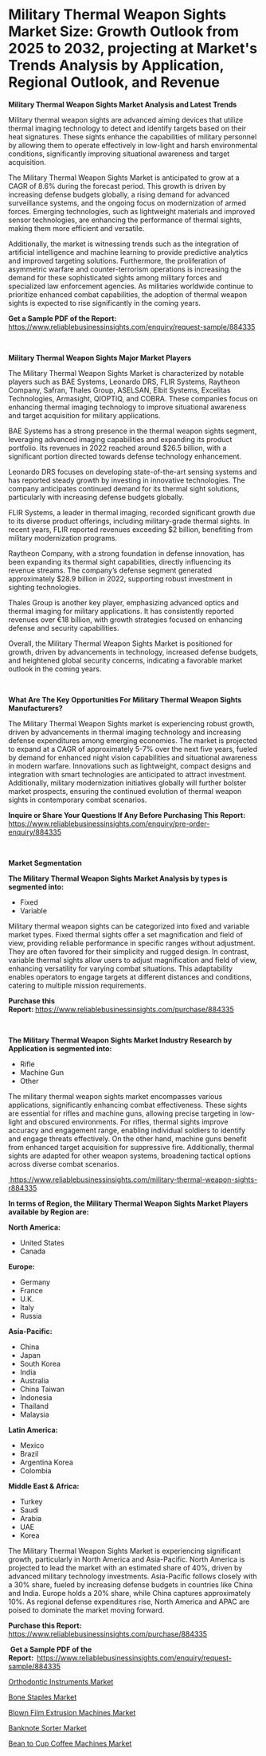 <p><h1>Military Thermal Weapon Sights Market Size: Growth Outlook from 2025 to 2032, projecting at Market's Trends Analysis by Application, Regional Outlook, and Revenue</h1></p><p><strong>Military Thermal Weapon Sights Market Analysis and Latest Trends</strong></p>
<p><p>Military thermal weapon sights are advanced aiming devices that utilize thermal imaging technology to detect and identify targets based on their heat signatures. These sights enhance the capabilities of military personnel by allowing them to operate effectively in low-light and harsh environmental conditions, significantly improving situational awareness and target acquisition.</p><p>The Military Thermal Weapon Sights Market is anticipated to grow at a CAGR of 8.6% during the forecast period. This growth is driven by increasing defense budgets globally, a rising demand for advanced surveillance systems, and the ongoing focus on modernization of armed forces. Emerging technologies, such as lightweight materials and improved sensor technologies, are enhancing the performance of thermal sights, making them more efficient and versatile.</p><p>Additionally, the market is witnessing trends such as the integration of artificial intelligence and machine learning to provide predictive analytics and improved targeting solutions. Furthermore, the proliferation of asymmetric warfare and counter-terrorism operations is increasing the demand for these sophisticated sights among military forces and specialized law enforcement agencies. As militaries worldwide continue to prioritize enhanced combat capabilities, the adoption of thermal weapon sights is expected to rise significantly in the coming years.</p></p>
<p><strong>Get a Sample PDF of the Report:&nbsp;</strong> <a href="https://www.reliablebusinessinsights.com/enquiry/request-sample/884335?utm_campaign=1113&utm_medium=2&utm_source=Github&utm_content=ia&utm_term=11042025&utm_id=military-thermal-weapon-sights">https://www.reliablebusinessinsights.com/enquiry/request-sample/884335</a></p>
<p>&nbsp;</p>
<p><strong>Military Thermal Weapon Sights Major Market Players</strong></p>
<p><p>The Military Thermal Weapon Sights Market is characterized by notable players such as BAE Systems, Leonardo DRS, FLIR Systems, Raytheon Company, Safran, Thales Group, ASELSAN, Elbit Systems, Excelitas Technologies, Armasight, QIOPTIQ, and COBRA. These companies focus on enhancing thermal imaging technology to improve situational awareness and target acquisition for military applications.</p><p>BAE Systems has a strong presence in the thermal weapon sights segment, leveraging advanced imaging capabilities and expanding its product portfolio. Its revenues in 2022 reached around $26.5 billion, with a significant portion directed towards defense technology enhancement.</p><p>Leonardo DRS focuses on developing state-of-the-art sensing systems and has reported steady growth by investing in innovative technologies. The company anticipates continued demand for its thermal sight solutions, particularly with increasing defense budgets globally.</p><p>FLIR Systems, a leader in thermal imaging, recorded significant growth due to its diverse product offerings, including military-grade thermal sights. In recent years, FLIR reported revenues exceeding $2 billion, benefiting from military modernization programs.</p><p>Raytheon Company, with a strong foundation in defense innovation, has been expanding its thermal sight capabilities, directly influencing its revenue streams. The company’s defense segment generated approximately $28.9 billion in 2022, supporting robust investment in sighting technologies.</p><p>Thales Group is another key player, emphasizing advanced optics and thermal imaging for military applications. It has consistently reported revenues over €18 billion, with growth strategies focused on enhancing defense and security capabilities.</p><p>Overall, the Military Thermal Weapon Sights Market is positioned for growth, driven by advancements in technology, increased defense budgets, and heightened global security concerns, indicating a favorable market outlook in the coming years.</p></p>
<p>&nbsp;</p>
<p><strong>What Are The Key Opportunities For Military Thermal Weapon Sights Manufacturers?</strong></p>
<p><p>The Military Thermal Weapon Sights market is experiencing robust growth, driven by advancements in thermal imaging technology and increasing defense expenditures among emerging economies. The market is projected to expand at a CAGR of approximately 5-7% over the next five years, fueled by demand for enhanced night vision capabilities and situational awareness in modern warfare. Innovations such as lightweight, compact designs and integration with smart technologies are anticipated to attract investment. Additionally, military modernization initiatives globally will further bolster market prospects, ensuring the continued evolution of thermal weapon sights in contemporary combat scenarios.</p></p>
<p><strong>Inquire or Share Your Questions If Any Before Purchasing This Report:</strong> <a href="https://www.reliablebusinessinsights.com/enquiry/pre-order-enquiry/884335?utm_campaign=1113&utm_medium=2&utm_source=Github&utm_content=ia&utm_term=11042025&utm_id=military-thermal-weapon-sights">https://www.reliablebusinessinsights.com/enquiry/pre-order-enquiry/884335</a></p>
<p>&nbsp;</p>
<p><strong>Market Segmentation</strong></p>
<p><strong>The Military Thermal Weapon Sights Market Analysis by types is segmented into:</strong></p>
<p><ul><li>Fixed</li><li>Variable</li></ul></p>
<p><p>Military thermal weapon sights can be categorized into fixed and variable market types. Fixed thermal sights offer a set magnification and field of view, providing reliable performance in specific ranges without adjustment. They are often favored for their simplicity and rugged design. In contrast, variable thermal sights allow users to adjust magnification and field of view, enhancing versatility for varying combat situations. This adaptability enables operators to engage targets at different distances and conditions, catering to multiple mission requirements.</p></p>
<p><strong>Purchase this Report:&nbsp;</strong><a href="https://www.reliablebusinessinsights.com/purchase/884335?utm_campaign=1113&utm_medium=2&utm_source=Github&utm_content=ia&utm_term=11042025&utm_id=military-thermal-weapon-sights">https://www.reliablebusinessinsights.com/purchase/884335</a></p>
<p>&nbsp;</p>
<p><strong>The Military Thermal Weapon Sights Market Industry Research by Application is segmented into:</strong></p>
<p><ul><li>Rifle</li><li>Machine Gun</li><li>Other</li></ul></p>
<p><p>The military thermal weapon sights market encompasses various applications, significantly enhancing combat effectiveness. These sights are essential for rifles and machine guns, allowing precise targeting in low-light and obscured environments. For rifles, thermal sights improve accuracy and engagement range, enabling individual soldiers to identify and engage threats effectively. On the other hand, machine guns benefit from enhanced target acquisition for suppressive fire. Additionally, thermal sights are adapted for other weapon systems, broadening tactical options across diverse combat scenarios.</p></p>
<p><a href="https://www.reliablebusinessinsights.com/military-thermal-weapon-sights-r884335?utm_campaign=1113&utm_medium=2&utm_source=Github&utm_content=ia&utm_term=11042025&utm_id=military-thermal-weapon-sights">&nbsp;https://www.reliablebusinessinsights.com/military-thermal-weapon-sights-r884335</a></p>
<p><strong>In terms of Region, the Military Thermal Weapon Sights Market Players available by Region are:</strong></p>
<p>
    <p> <strong> North America: </strong>
        <ul>
            <li>United States</li>
            <li>Canada</li>
        </ul>
        </p> 
    <p> <strong> Europe: </strong>
        <ul>
            <li>Germany</li>
            <li>France</li>
            <li>U.K.</li>
            <li>Italy</li>
            <li>Russia</li>
        </ul>
        </p> 
    <p> <strong> Asia-Pacific: </strong>
        <ul>
            <li>China</li>
            <li>Japan</li>
            <li>South Korea</li>
            <li>India</li>
            <li>Australia</li>
            <li>China Taiwan</li>
            <li>Indonesia</li>
            <li>Thailand</li>
            <li>Malaysia</li>
        </ul>
        </p> 
    <p> <strong> Latin America: </strong>
        <ul>
            <li>Mexico</li>
            <li>Brazil</li>
            <li>Argentina Korea</li>
            <li>Colombia</li>
        </ul>
        </p> 
    <p> <strong> Middle East & Africa: </strong>
        <ul>
            <li>Turkey</li>
            <li>Saudi</li>
            <li>Arabia</li>
            <li>UAE</li>
            <li>Korea</li>
        </ul>
    </p>
    </p>
<p><p>The Military Thermal Weapon Sights Market is experiencing significant growth, particularly in North America and Asia-Pacific. North America is projected to lead the market with an estimated share of 40%, driven by advanced military technology investments. Asia-Pacific follows closely with a 30% share, fueled by increasing defense budgets in countries like China and India. Europe holds a 20% share, while China captures approximately 10%. As regional defense expenditures rise, North America and APAC are poised to dominate the market moving forward.</p></p>
<p><strong>Purchase this Report: </strong><a href="https://www.reliablebusinessinsights.com/purchase/884335?utm_campaign=1113&utm_medium=2&utm_source=Github&utm_content=ia&utm_term=11042025&utm_id=military-thermal-weapon-sights">https://www.reliablebusinessinsights.com/purchase/884335</a></p>
<p>&nbsp;<strong>Get a Sample PDF of the Report:&nbsp;&nbsp;</strong><a href="https://www.reliablebusinessinsights.com/enquiry/request-sample/884335?utm_campaign=1113&utm_medium=2&utm_source=Github&utm_content=ia&utm_term=11042025&utm_id=military-thermal-weapon-sights">https://www.reliablebusinessinsights.com/enquiry/request-sample/884335</a></p>
<p><strong></strong></p>
<p><p><a href="https://www.linkedin.com/pulse/comprehensive-evaluation-orthodontic-instruments-market-zjkwc?utm_campaign=1113&utm_medium=2&utm_source=Github&utm_content=ia&utm_term=11042025&utm_id=military-thermal-weapon-sights">Orthodontic Instruments Market</a></p><p><a href="https://www.linkedin.com/pulse/bone-staples-market-size-2025-2032-reports-rise-cagr-66-kw5vc?utm_campaign=1113&utm_medium=2&utm_source=Github&utm_content=ia&utm_term=11042025&utm_id=military-thermal-weapon-sights">Bone Staples Market</a></p><p><a href="https://github.com/braisykhwezi/Market-Research-Report-List-1/blob/main/blown-film-extrusion-machines-market.md?utm_campaign=1113&utm_medium=2&utm_source=Github&utm_content=ia&utm_term=11042025&utm_id=military-thermal-weapon-sights">Blown Film Extrusion Machines Market</a></p><p><a href="https://github.com/maseykokosq1/Market-Research-Report-List-1/blob/main/banknote-sorter-market.md?utm_campaign=1113&utm_medium=2&utm_source=Github&utm_content=ia&utm_term=11042025&utm_id=military-thermal-weapon-sights">Banknote Sorter Market</a></p><p><a href="https://github.com/marteionun0/Market-Research-Report-List-1/blob/main/bean-to-cup-coffee-machines-market.md?utm_campaign=1113&utm_medium=2&utm_source=Github&utm_content=ia&utm_term=11042025&utm_id=military-thermal-weapon-sights">Bean to Cup Coffee Machines Market</a></p></p>